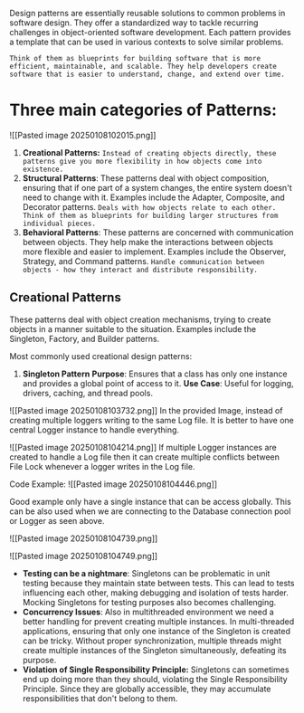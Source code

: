 Design patterns are essentially reusable solutions to common problems in software design. They offer a standardized way to tackle recurring challenges in object-oriented software development. Each pattern provides a template that can be used in various contexts to solve similar problems.

`Think of them as blueprints for building software that is more efficient, maintainable, and scalable. They help developers create software that is easier to understand, change, and extend over time.`
# Three main categories of Patterns:

![[Pasted image 20250108102015.png]]

1. **Creational Patterns:** `Instead of creating objects directly, these patterns give you more flexibility in how objects come into existence.`
2. **Structural Patterns**: These patterns deal with object composition, ensuring that if one part of a system changes, the entire system doesn't need to change with it. Examples include the Adapter, Composite, and Decorator patterns. `Deals with how objects relate to each other. Think of them as blueprints for building larger structures from individual pieces.` 
3. **Behavioral Patterns**: These patterns are concerned with communication between objects. They help make the interactions between objects more flexible and easier to implement. Examples include the Observer, Strategy, and Command patterns. `Handle communication between objects - how they interact and distribute responsibility.`

## Creational Patterns

 These patterns deal with object creation mechanisms, trying to create objects in a manner suitable to the situation. Examples include the Singleton, Factory, and Builder patterns. 

Most commonly used creational design patterns:

1. **Singleton Pattern**
	 **Purpose**: Ensures that a class has only one instance and provides a global point of access to it. 
	 **Use Case**: Useful for logging, drivers, caching, and thread pools. 

![[Pasted image 20250108103732.png]]
In the provided Image, instead of creating multiple loggers writing to the same Log file. It is better to have one central Logger instance to handle everything.

![[Pasted image 20250108104214.png]]
If multiple Logger instances are created to handle a Log file then it can create multiple conflicts between File Lock whenever a logger writes in the Log file.

Code Example:
![[Pasted image 20250108104446.png]]

Good example only have a single instance that can be access globally. This can be also used when we are connecting to the Database connection pool or Logger as seen above. 

![[Pasted image 20250108104739.png]]

![[Pasted image 20250108104749.png]]

- **Testing can be a nightmare**: Singletons can be problematic in unit testing because they maintain state between tests. This can lead to tests influencing each other, making debugging and isolation of tests harder. Mocking Singletons for testing purposes also becomes challenging.
- **Concurrency Issues**: Also in multithreaded environment we need a better handling for prevent creating multiple instances. In multi-threaded applications, ensuring that only one instance of the Singleton is created can be tricky. Without proper synchronization, multiple threads might create multiple instances of the Singleton simultaneously, defeating its purpose.
- **Violation of Single Responsibility Principle:** Singletons can sometimes end up doing more than they should, violating the Single Responsibility Principle. Since they are globally accessible, they may accumulate responsibilities that don't belong to them.